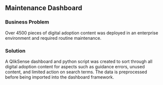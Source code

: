 ## Maintenance Dashboard
### Business Problem
Over 4500 pieces of digital adoption content was deployed in an enterprise environment and required routine maintenance.
### Solution
A QlikSense dashboard and python script was created to sort through all digital adoption content for aspects such as guidance errors, unused content, and limited action on search terms. The data is preprocessed before being imported into the dashboard framework.
